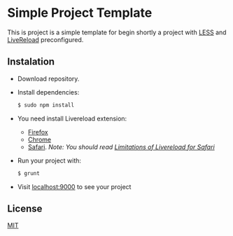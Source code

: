 Simple Project Template
=======================

This is project is a simple template for begin shortly a project with [LESS](http://lesscss.org/) and [LiveReload](https://www.npmjs.org/package/livereload) preconfigured.

## Instalation

* Download repository.
* Install dependencies:

	```sh
	$ sudo npm install
	```


* You need install Livereload extension:

	* [Firefox](https://addons.mozilla.org/es/firefox/addon/livereload/)
	* [Chrome](https://chrome.google.com/webstore/detail/livereload/jnihajbhpnppcggbcgedagnkighmdlei)
	* [Safari](http://download.livereload.com/2.0.9/LiveReload-2.0.9.safariextz). *Note: You should read [Limitations of Livereload for Safari](http://feedback.livereload.com/knowledgebase/articles/86242-how-do-i-install-and-use-the-browser-extensions)*

* Run your project with:
	
	```sh
	$ grunt
	```

	
* Visit [localhost:9000](localhost:9000) to see your project

License
----

[MIT](http://opensource.org/licenses/MIT)